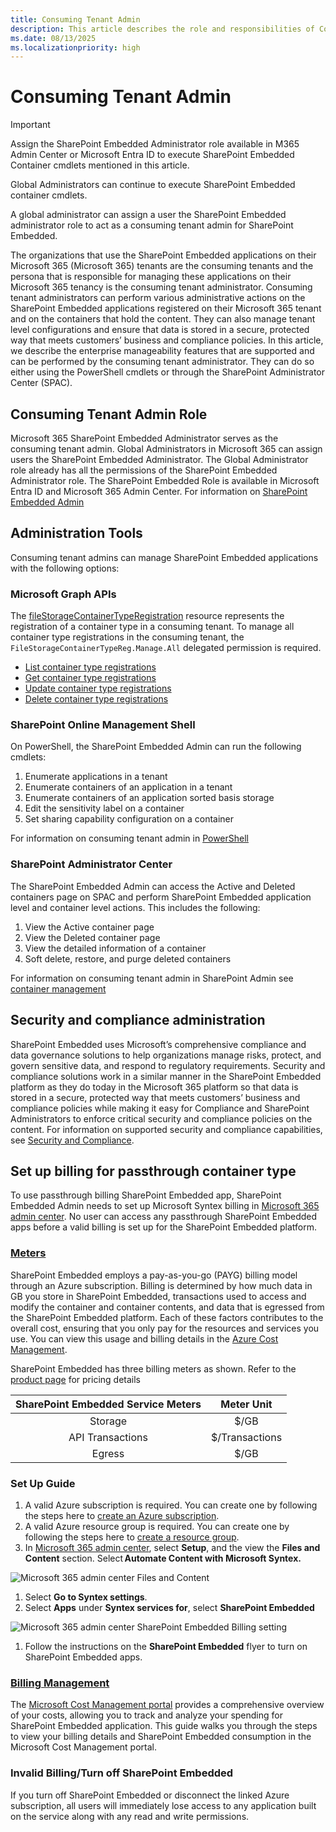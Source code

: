```yaml
---
title: Consuming Tenant Admin
description: This article describes the role and responsibilities of Consuming Tenant Admin in SharePoint Embedded.
ms.date: 08/13/2025
ms.localizationpriority: high
---
```


# Consuming Tenant Admin

> [!IMPORTANT]
> Assign the SharePoint Embedded Administrator role available in M365 Admin Center or Microsoft Entra ID to execute SharePoint Embedded Container cmdlets mentioned in this article.
>
> Global Administrators can continue to execute SharePoint Embedded container cmdlets.
>
> A global administrator can assign a user the SharePoint Embedded administrator role to act as a consuming tenant admin for SharePoint Embedded.

The organizations that use the SharePoint Embedded applications on their Microsoft 365 (Microsoft 365) tenants are the consuming tenants and the persona that is responsible for managing these applications on their Microsoft 365 tenancy is the consuming tenant administrator. Consuming tenant administrators can perform various administrative actions on the SharePoint Embedded applications registered on their Microsoft 365 tenant and on the containers that hold the content. They can also manage tenant level configurations and ensure that data is stored in a secure, protected way that meets customers’ business and compliance policies. In this article, we describe the enterprise manageability features that are supported and can be performed by the consuming tenant administrator. They can do so either using the PowerShell cmdlets or through the SharePoint Administrator Center (SPAC).

## Consuming Tenant Admin Role

Microsoft 365 SharePoint Embedded Administrator serves as the consuming tenant admin. Global Administrators in Microsoft 365 can assign users the SharePoint Embedded Administrator. The Global Administrator role already has all the permissions of the SharePoint Embedded Administrator role. The SharePoint Embedded Role is available in Microsoft Entra ID and Microsoft 365 Admin Center.
For information on [SharePoint Embedded Admin](../adminrole.md)

## Administration Tools

Consuming tenant admins can manage SharePoint Embedded applications with the following options:

### Microsoft Graph APIs

The [fileStorageContainerTypeRegistration](/graph/api/resources/filestoragecontainertyperegistration) resource represents the registration of a container type in a consuming tenant. To manage all container type registrations in the consuming tenant, the `FileStorageContainerTypeReg.Manage.All` delegated permission is required.

- [List container type registrations](/graph/api/filestorage-list-containertyperegistrations)
- [Get container type registrations](/graph/api/filestoragecontainertyperegistration-get)
- [Update container type registrations](/graph/api/filestoragecontainertyperegistration-update)
- [Delete container type registrations](/graph/api/filestorage-delete-containertyperegistrations)

### SharePoint Online Management Shell

On PowerShell, the SharePoint Embedded Admin can run the following cmdlets:

1. Enumerate applications in a tenant
1. Enumerate containers of an application in a tenant
1. Enumerate containers of an application sorted basis storage
1. Edit the sensitivity label on a container
1. Set sharing capability configuration on a container

For information on consuming tenant admin in [PowerShell](../consuming-tenant-admin/ctapowershell.md)

### SharePoint Administrator Center

The SharePoint Embedded Admin can access the Active and Deleted containers page on SPAC and perform SharePoint Embedded application level and container level actions. This includes the following:

1. View the Active container page
1. View the Deleted container page
1. View the detailed information of a container
1. Soft delete, restore, and purge deleted containers

For information on consuming tenant admin in SharePoint Admin see [container management](ctaUX.md)

## Security and compliance administration

SharePoint Embedded uses Microsoft’s comprehensive compliance and data governance solutions to help organizations manage risks, protect, and govern sensitive data, and respond to regulatory requirements. Security and compliance solutions work in a similar manner in the SharePoint Embedded platform as they do today in the Microsoft 365 platform so that data is stored in a secure, protected way that meets customers’ business and compliance policies while making it easy for Compliance and SharePoint Administrators to enforce critical security and compliance policies on the content. For information on supported security and compliance capabilities, see [Security and Compliance](../../compliance/security-and-compliance.md).

## Set up billing for passthrough container type

To use passthrough billing SharePoint Embedded app, SharePoint Embedded Admin needs to set up Microsoft Syntex billing in [Microsoft 365 admin center](https://admin.microsoft.com/). No user can access any passthrough SharePoint Embedded apps before a valid billing is set up for the SharePoint Embedded platform.

### [Meters](../billing/meters.md)

SharePoint Embedded employs a pay-as-you-go (PAYG) billing model through an Azure subscription. Billing is determined by how much data in GB you store in SharePoint Embedded, transactions used to access and modify the container and container contents, and data that is egressed from the SharePoint Embedded platform. Each of these factors contributes to the overall cost, ensuring that you only pay for the resources and services you use. You can view this usage and billing details in the [Azure Cost Management](https://ms.portal.azure.com/).

SharePoint Embedded has three billing meters as shown. Refer to the [product page](https://adoption.microsoft.com/en-us/sharepoint/embedded/) for pricing details

| SharePoint Embedded Service Meters |   Meter Unit   |
| :--------------------------------: | :------------: |
|              Storage               |      $/GB      |
|          API Transactions          | $/Transactions |
|               Egress               |      $/GB      |

### Set Up Guide

1. A valid Azure subscription is required. You can create one by following the steps here to [create an Azure subscription](/azure/cloud-adoption-framework/ready/azure-best-practices/initial-subscriptions).
1. A valid Azure resource group is required. You can create one by following the steps here to [create a resource group](/azure/azure-resource-manager/management/manage-resource-groups-portal).
1. In [Microsoft 365 admin center](https://admin.microsoft.com/), select **Setup**, and the view the **Files and Content** section. Select **Automate Content with Microsoft Syntex.**

  ![Microsoft 365 admin center Files and Content](../../images/DTCBilling1.png)

1. Select **Go to Syntex settings**.
1. Select **Apps** under **Syntex services for**, select **SharePoint Embedded**

  ![Microsoft 365 admin center SharePoint Embedded Billing setting](../../images/DTCBilling2.png)

1. Follow the instructions on the **SharePoint Embedded** flyer to turn on SharePoint Embedded apps.

### [Billing Management](../billing/billingmanagement.md)

The [Microsoft Cost Management portal](https://portal.azure.com/#view/Microsoft_Azure_CostManagement/Menu/~/overview/openedBy/AzurePortal) provides a comprehensive overview of your costs, allowing you to track and analyze your spending for SharePoint Embedded application. This guide walks you through the steps to view your billing details and SharePoint Embedded consumption in the Microsoft Cost Management portal.

### Invalid Billing/Turn off SharePoint Embedded

If you turn off SharePoint Embedded or disconnect the linked Azure subscription, all users will immediately lose access to any application built on the service along with any read and write permissions.
